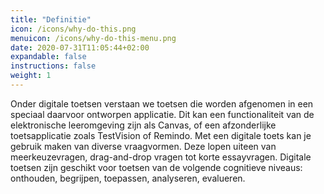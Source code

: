 ```yaml
---
title: "Definitie"
icon: /icons/why-do-this.png
menuicon: /icons/why-do-this-menu.png
date: 2020-07-31T11:05:44+02:00
expandable: false
instructions: false
weight: 1
---
```


Onder digitale toetsen verstaan we toetsen die worden afgenomen in een speciaal daarvoor ontworpen applicatie. Dit kan een functionaliteit van de elektronische leeromgeving zijn als Canvas, of een afzonderlijke toetsapplicatie zoals TestVision of Remindo.
Met een digitale toets kan je gebruik maken van diverse vraagvormen. Deze lopen uiteen van meerkeuzevragen, drag-and-drop vragen tot korte essayvragen. Digitale toetsen zijn geschikt voor toetsen van de volgende cognitieve niveaus: onthouden, begrijpen, toepassen, analyseren, evalueren.
